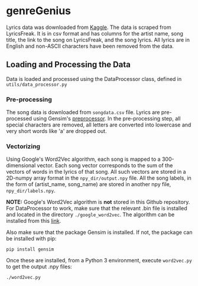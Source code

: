 # genreGenius

Lyrics data was downloaded from [Kaggle](https://www.kaggle.com/mousehead/songlyrics/data). The data is scraped from LyricsFreak. It is in csv format and has columns for the artist name, song title, the link to the song on LyricsFreak, and the song lyrics. All lyrics are in English and non-ASCII characters have been removed from the data.

## Loading and Processing the Data

Data is loaded and processed using the DataProcessor class, defined in `utils/data_processor.py`

### Pre-processing

The song data is downloaded from `songdata.csv` file. Lyrics are pre-processed using Gensim's [preprocessor](https://radimrehurek.com/gensim/utils.html#gensim.utils.simple_preprocess). In the pre-processing step, all special characters are removed, all letters are converted into lowercase and very short words like 'a' are dropped out. 

### Vectorizing

Using Google's Word2Vec algorithm, each song is mapped to a 300-dimensional vector. Each song vector corresponds to the sum of the vectors of words in the lyrics of that song. All such vectors are stored in a 2D-numpy array format in the `npy_dir/output.npy` file. All the song labels, in the form of (artist\_name, song\_name) are stored in another npy file, `npy_dir/labels.npy`.

**NOTE:** Google's Word2Vec algorithm is **not** stored in this Github repository. For DataProcessor to work, make sure that the relevant .bin file is installed and located in the directory `./google_word2vec`. The algorithm can be installed from this [link](https://drive.google.com/file/d/0B7XkCwpI5KDYNlNUTTlSS21pQmM/edit). 

Also make sure that the package Gensim is installed. If not, the package can be installed with pip:

```
pip install gensim
```

Once these are installed, from a Python 3 environment, execute `word2vec.py` to get the output .npy files:

```
./word2vec.py
```

